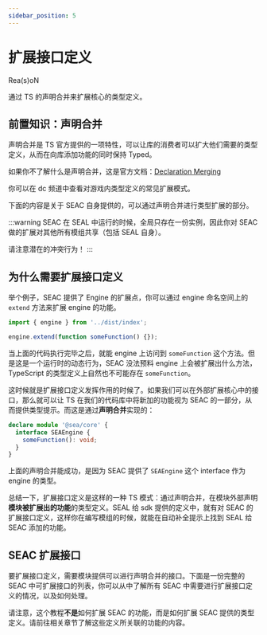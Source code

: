 ```yaml
---
sidebar_position: 5
---
```


# 扩展接口定义

Rea(s)oN

通过 TS 的声明合并来扩展核心的类型定义。

## 前置知识：声明合并

声明合并是 TS 官方提供的一项特性，可以让库的消费者可以扩大他们需要的类型定义，从而在向库添加功能的同时保持 Typed。

如果你不了解什么是声明合并，这是官方文档：[Declaration Merging](https://www.typescriptlang.org/docs/handbook/declaration-merging.html)

你可以在 dc 频道中查看对游戏内类型定义的常见扩展模式。

下面的内容是关于 SEAC 自身提供的，可以通过声明合并进行类型扩展的部分。

:::warning
SEAC 在 SEAL 中运行的时候，全局只存在一份实例，因此你对 SEAC 做的扩展对其他所有模组共享（包括 SEAL 自身）。

请注意潜在的冲突行为！
:::

## 为什么需要扩展接口定义

举个例子，SEAC 提供了 Engine 的扩展点，你可以通过 engine 命名空间上的 `extend` 方法来扩展 engine 的功能。

```ts
import { engine } from '../dist/index';

engine.extend(function someFunction() {});
```

当上面的代码执行完毕之后，就能 engine 上访问到 `someFunction` 这个方法。但是这是一个运行时的动态行为，SEAC 没法预料 engine 上会被扩展出什么方法，TypeScript 的类型定义上自然也不可能存在 `someFunction`。

这时候就是扩展接口定义发挥作用的时候了。如果我们可以在外部扩展核心中的接口，那么就可以让 TS 在我们的代码库中将新加的功能视为 SEAC 的一部分，从而提供类型提示。而这是通过**声明合并**实现的：

```ts
declare module '@sea/core' {
  interface SEAEngine {
    someFunction(): void;
  }
}
```

上面的声明合并能成功，是因为 SEAC 提供了 `SEAEngine` 这个 interface 作为 engine 的类型。

总结一下，扩展接口定义是这样的一种 TS 模式：通过声明合并，在模块外部声明**模块被扩展出的功能**的类型定义。SEAL 给 sdk 提供的定义中，就有对 SEAC 的扩展接口定义，这样你在编写模组的时候，就能在自动补全提示上找到 SEAL 给 SEAC 添加的功能。

## SEAC 扩展接口

要扩展接口定义，需要模块提供可以进行声明合并的接口。下面是一份完整的 SEAC 中可扩展接口的列表，你可以从中了解所有 SEAC 中需要进行扩展接口定义的情况，以及如何处理。

请注意，这个教程**不是**如何扩展 SEAC 的功能，而是如何扩展 SEAC 提供的类型定义。请前往相关章节了解这些定义所关联的功能的内容。
